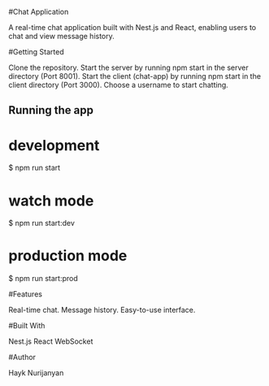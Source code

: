 #Chat Application

A real-time chat application built with Nest.js and React, enabling users to chat and view message history.

#Getting Started

Clone the repository. Start the server by running npm start in the server directory (Port 8001). Start the client (chat-app) by running npm start in the client directory (Port 3000). Choose a username to start chatting.

## Running the app

# development
$ npm run start

# watch mode
$ npm run start:dev

# production mode
$ npm run start:prod

#Features

Real-time chat. Message history. Easy-to-use interface.

#Built With

Nest.js React WebSocket

#Author

Hayk Nurijanyan



